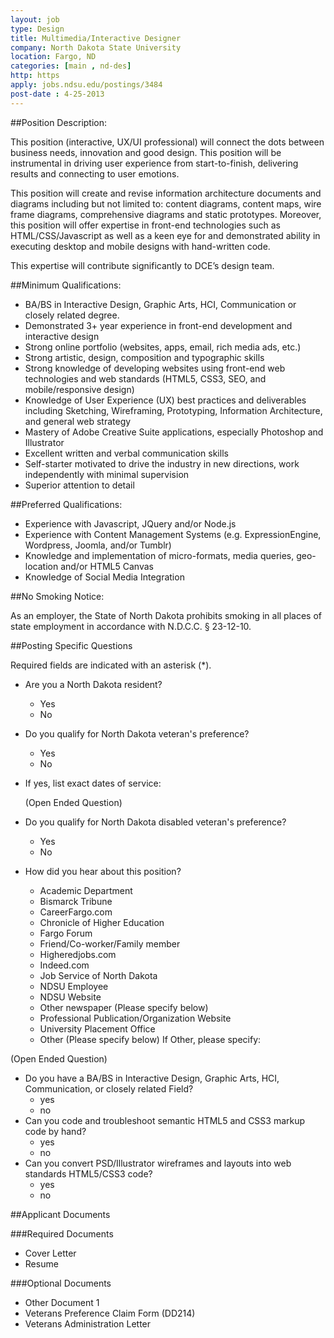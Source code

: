 ```yaml
---
layout: job
type: Design
title: Multimedia/Interactive Designer
company: North Dakota State University
location: Fargo, ND
categories: [main , nd-des]
http: https
apply: jobs.ndsu.edu/postings/3484
post-date : 4-25-2013
---
```


##Position Description: 	

This position (interactive, UX/UI professional) will connect the dots between business needs, innovation and good design. This position will be instrumental in driving user experience from start-to-finish, delivering results and connecting to user emotions.

This position will create and revise information architecture documents and diagrams including but not limited to: content diagrams, content maps, wire frame diagrams, comprehensive diagrams and static prototypes. Moreover, this position will offer expertise in front-end technologies such as HTML/CSS/Javascript as well as a keen eye for and demonstrated ability in executing desktop and mobile designs with hand-written code.

This expertise will contribute significantly to DCE’s design team.

##Minimum Qualifications: 	

* BA/BS in Interactive Design, Graphic Arts, HCI, Communication or closely related degree.
* Demonstrated 3+ year experience in front-end development and interactive design
* Strong online portfolio (websites, apps, email, rich media ads, etc.)
* Strong artistic, design, composition and typographic skills
* Strong knowledge of developing websites using front-end web technologies and web standards (HTML5, CSS3, SEO, and mobile/responsive design)
* Knowledge of User Experience (UX) best practices and deliverables including Sketching, Wireframing, Prototyping, Information Architecture, and general web strategy
* Mastery of Adobe Creative Suite applications, especially Photoshop and Illustrator
* Excellent written and verbal communication skills
* Self-starter motivated to drive the industry in new directions, work independently with minimal supervision
* Superior attention to detail

##Preferred Qualifications: 	

* Experience with Javascript, JQuery and/or Node.js
* Experience with Content Management Systems (e.g. ExpressionEngine, Wordpress, Joomla, and/or Tumblr)
* Knowledge and implementation of micro-formats, media queries, geo-location and/or HTML5 Canvas
* Knowledge of Social Media Integration

##No Smoking Notice: 	

As an employer, the State of North Dakota prohibits smoking in all places of state employment in accordance with N.D.C.C. § 23-12-10.

##Posting Specific Questions

Required fields are indicated with an asterisk (*).

* Are you a North Dakota resident?
  * Yes
  * No
* Do you qualify for North Dakota veteran's preference?
  * Yes
  * No
* If yes, list exact dates of service:

    (Open Ended Question)
* Do you qualify for North Dakota disabled veteran's preference?
  * Yes
  * No
* How did you hear about this position?
  * Academic Department
  * Bismarck Tribune
  * CareerFargo.com
  * Chronicle of Higher Education
  * Fargo Forum
  * Friend/Co-worker/Family member
  * Higheredjobs.com
  * Indeed.com
  * Job Service of North Dakota
  * NDSU Employee
  * NDSU Website
  * Other newspaper (Please specify below)
  * Professional Publication/Organization Website
  * University Placement Office
  * Other (Please specify below)
    If Other, please specify:

(Open Ended Question)

* Do you have a BA/BS in Interactive Design, Graphic Arts, HCI, Communication, or closely related Field?
  * yes
  * no
* Can you code and troubleshoot semantic HTML5 and CSS3 markup code by hand?
  * yes
  * no
* Can you convert PSD/Illustrator wireframes and layouts into web standards HTML5/CSS3 code?
  * yes
  * no

##Applicant Documents

###Required Documents

* Cover Letter
* Resume 

###Optional Documents

* Other Document 1
* Veterans Preference Claim Form (DD214)
* Veterans Administration Letter 

